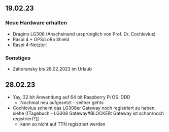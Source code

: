 ## 19.02.23

### Neue Hardware erhalten

- Dragino LG308 (Anscheinend ursprünglich von Prof. Dr. Cochlovius)
- Raspi 4 + GPS/LoRa Shield
- Raspi 4-Netzteil

### Sonstiges

- Zahoransky bis 28.02.2023 im Urlaub

## 28.02.23

- Yay, 32 bit Anwendung auf 64 bit Raspberry Pi OS :DDD
  - Nochmal neu aufgesetzt - seither gehts
- Cochlovius scheint das LG308er Gateway noch registriert zu haben, siehe [[Tagebuch - LG308 Gateway#BLOCKER: Gateway ist schon/noch registriert?]]
  - kann so nicht auf TTN registriert werden
